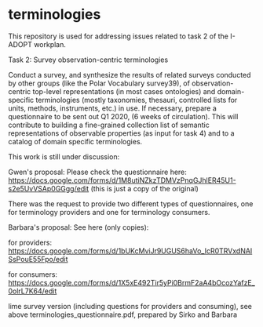 # terminologies
This repository is used for addressing issues related to task 2 of the I-ADOPT workplan.

Task 2: Survey observation-centric terminologies

Conduct a survey, and synthesize the results of related surveys conducted by other groups (like
the Polar Vocabulary survey39), of observation-centric top-level representations (in most cases
ontologies) and domain-specific terminologies (mostly taxonomies, thesauri, controlled lists for
units, methods, instruments, etc.) in use. If necessary, prepare a questionnaire to be sent out Q1
2020, (6 weeks of circulation).
This will contribute to building a fine-grained collection list of semantic representations of
observable properties (as input for task 4) and to a catalog of domain specific terminologies.

This work is still under discussion:

Gwen's proposal:
Please check the questionnaire here: https://docs.google.com/forms/d/1M8utiNZkzTDMVzPnqGJhlER45U1-s2e5UvVSAp0GGgg/edit (this is just a copy of the original)

There was the request to provide two different types of questionnaires, one for terminology providers and one for terminology consumers. 

Barbara's proposal:
See here (only copies):

for providers: https://docs.google.com/forms/d/1bUKcMviJr9UGUS6haVo_IcR0TRVxdNAISsPouE55Fpo/edit

for consumers: https://docs.google.com/forms/d/1X5xE492Tir5yPi0BrmF2aA4bOcozYafzE_0olrL7K64/edit

lime survey version (including questions for providers and consuming), see above terminologies_questionnaire.pdf, prepared by Sirko and Barbara

